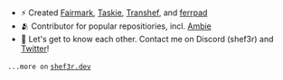 - ⚡  Created [Fairmark](https://apps.microsoft.com/detail/9pdm2qk92715), [Taskie](https://github.com/shef3r/Taskie), [Transhef](https://github.com/shef3r/Transhef), and [ferrpad](https://github.com/shef3r/ferrpad)
- 🫂  Contributor for popular repositiories, incl. [Ambie](https://github.com/jenius-apps/ambie)
- 💭  Let's get to know each other. Contact me on Discord (shef3r) and [Twitter](https://twitter.com/sheferdev)!

`...more on` [`shef3r.dev`](https://shef3r.dev/)
